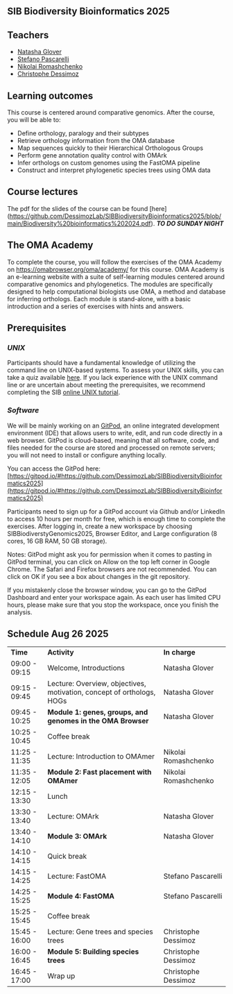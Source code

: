 ## SIB Biodiversity Bioinformatics 2025


## Teachers

* [Natasha Glover](https://lab.dessimoz.org/people/natasha_glover)
* [Stefano Pascarelli](mailto:Stefano.Pascarelli@unil.ch)
* [Nikolai Romashchenko](mailto:nikolai.romashchenko@unil.ch)
* [Christophe Dessimoz](https://www.sib.swiss/christophe-dessimoz-natasha-glover-group)


## Learning outcomes

This course is centered around comparative genomics. After the course, you will be able to:

* Define orthology, paralogy and their subtypes
* Retrieve orthology information from the OMA database
* Map sequences quickly to their Hierarchical Orthologous Groups
* Perform gene annotation quality control with OMArk
* Infer orthologs on custom genomes using the FastOMA pipeline
* Construct and interpret phylogenetic species trees using OMA data

## Course lectures

The pdf for the slides of the course can be found [here] (https://github.com/DessimozLab/SIBBiodiversityBioinformatics2025/blob/main/Biodiversity%20bioinformatics%202024.pdf). ***TO DO SUNDAY NIGHT***

## The OMA Academy

To complete the course, you will follow the exercises of the OMA Academy on https://omabrowser.org/oma/academy/ for this course. OMA Academy is an e-learning website with a suite of self-learning modules centered around comparative genomics and phylogenetics. The modules are specifically designed to help computational biologists use OMA, a method and database for inferring orthologs. Each module is stand-alone, with a basic introduction and a series of exercises with hints and answers.


## Prerequisites


### _UNIX_

Participants should have a fundamental knowledge of utilizing the command line on UNIX-based systems. To assess your UNIX skills, you can take a quiz available [here](https://docs.google.com/forms/d/e/1FAIpQLSd2BEWeOKLbIRGBT_aDEGPce1FOaVYBbhBiaqcaHoBKNB27MQ/viewform?usp=sf_link). If you lack experience with the UNIX command line or are uncertain about meeting the prerequisites, we recommend completing the SIB [online UNIX tutorial](https://edu.sib.swiss/pluginfile.php/2878/mod_resource/content/4/couselab-html/content.html). 


### _Software_

We will be mainly working on an [GitPod](https://gitpod.io/), an online integrated development environment (IDE) that allows users to write, edit, and run code directly in a web browser. GitPod is cloud-based, meaning that all software, code, and files needed for the course are stored and processed on remote servers; you will not need to install or configure anything locally.

You can access the GitPod here: [https://gitpod.io/#https://github.com/DessimozLab/SIBBiodiversityBioinformatics2025](https://gitpod.io/#https://github.com/DessimozLab/SIBBiodiversityBioinformatics2025) 

Participants need to sign up for a GitPod account via Github and/or LinkedIn to access 10 hours per month for free, which is enough time to complete the exercises. After logging in, create a new workspace by choosing SIBBiodiverstyGenomics2025, Browser Editor, and Large configuration (8 cores, 16 GB RAM, 50 GB storage). 

Notes: 
GitPod might ask you for permission when it comes to pasting in GitPod terminal, you can click on Allow on the top left corner in Google Chrome. The Safari and Firefox browsers are not recommended. 
You can click on OK if you see a box about changes in the git repository.

If you mistakenly close the browser window, you can go to the GitPod Dashboard and enter your workspace again.
As each user has limited CPU hours, please make sure that you stop the workspace, once you finish the analysis.   


## Schedule Aug 26 2025


<table>
  <tr>
   <td><strong>Time</strong>
   </td>
   <td><strong>Activity</strong>
   </td>
   <td><strong>In charge</strong>
   </td>
  </tr>
  <tr>
   <td>09:00  - 09:15
   </td>
   <td>Welcome, Introductions
   </td>
   <td>Natasha Glover
   </td>
  </tr>
  <tr>
   <td>09:15 - 09:45
   </td>
   <td>Lecture: Overview, objectives, motivation, concept of orthologs, HOGs
   </td>
   <td>Natasha Glover
   </td>
  </tr>
  <tr>
   <td>09:45 - 10:25
   </td>
   <td><strong>Module 1: genes, groups, and genomes in the OMA Browser</strong>
   </td>
   <td>Natasha Glover
   </td>
  </tr>
  <tr>
   <td>10:25 - 10:45
   </td>
   <td>Coffee break
   </td>
   <td>
   </td>
  </tr>
  <tr>
   <td>11:25 - 11:35
   </td>
   <td>Lecture: Introduction to OMAmer
   </td>
   <td>Nikolai Romashchenko
   </td>
  </tr>
  <tr>
   <td>11:35 - 12:05
   </td>
   <td><strong>Module 2: Fast placement with OMAmer </strong>
   </td>
   <td>Nikolai Romashchenko
   </td>
  </tr>
  <tr>
   <td>12:15 - 13:30
   </td>
   <td>Lunch
   </td>
   <td>
   </td>
  </tr>
  <tr>
   <td>13:30 - 13:40
   </td>
   <td>Lecture: OMArk 
   </td>
   <td>Natasha Glover
   </td>
  </tr>
  <tr>
   <td>13:40 - 14:10 
   </td>
   <td><strong>Module 3: OMArk</strong>
   </td>
   <td>Natasha Glover
   </td>
  </tr>
  <tr>
   <td>14:10 - 14:15
   </td>
   <td>Quick break
   </td>
   <td>
   </td>
  </tr>
  <tr>
   <td>14:15 - 14:25
   </td>
   <td>Lecture: FastOMA 
   </td>
   <td>Stefano Pascarelli
   </td> 
  </tr>
  <tr>
   <td>14:25 - 15:25
   </td>
   <td><strong>Module 4: FastOMA</strong> 
   </td>
   <td>Stefano Pascarelli
   </td>
  </tr>
  <tr>
   <td>15:25 - 15:45
   </td>
   <td>Coffee break
   </td>
   <td>
   </td>
  </tr>
  <tr>
   <td>15:45 - 16:00
   </td>
   <td>Lecture: Gene trees and species trees
   </td>
   <td>Christophe Dessimoz
   </td>
  </tr>
  <tr>
   <td>16:00 - 16:45
   </td>
   <td><strong>Module 5: Building species trees</strong>
   </td>
   <td>Christophe Dessimoz
   </td>
  </tr>
    <tr>
   <td>16:45 - 17:00
   </td>
   <td>Wrap up
   </td>
   <td>Christophe Dessimoz
   </td>
  </tr>
</table>


